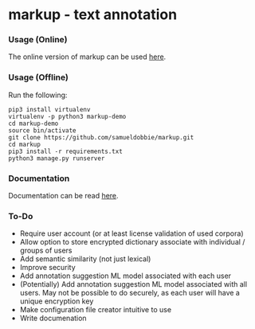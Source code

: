 # markup - text annotation

### Usage (Online)

The online version of markup can be used [here](https://samueldobbie.pythonanywhere.com).

### Usage (Offline)

Run the following:
```
pip3 install virtualenv
virtualenv -p python3 markup-demo
cd markup-demo
source bin/activate
git clone https://github.com/samueldobbie/markup.git
cd markup
pip3 install -r requirements.txt
python3 manage.py runserver
```

### Documentation

Documentation can be read [here](https://samueldobbie.pythonanywhere.com/learn-more).

### To-Do

- Require user account (or at least license validation of used corpora)
- Allow option to store encrypted dictionary associate with individual / groups of users
- Add semantic similarity (not just lexical)
- Improve security
- Add annotation suggestion ML model associated with each user
- (Potentially) Add annotation suggestion ML model associated with all users. May not be possible to do securely, as each user will have a unique encryption key
- Make configuration file creator intuitive to use
- Write documenation
